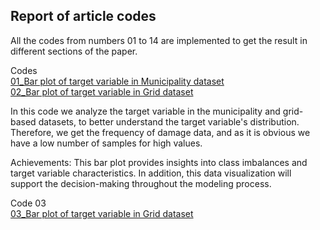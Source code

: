 ## Report of article codes 

All the codes from numbers 01 to 14 are implemented to get the result in different sections of the paper.


Codes <br />
[01_Bar plot of target variable in Municipality dataset](01_Municipality_dataset_plots.ipynb) <br />
[02_Bar plot of target variable in Grid dataset](02_Grid_dataset_plots.ipynb)

In this code we analyze the target variable in the municipality and grid-based datasets, to better understand the target variable's distribution. Therefore, we get the frequency of damage data, and as it is obvious we have a low number of samples for high values.

Achievements: This bar plot provides insights into class imbalances and target variable characteristics. In addition, this data visualization will support the decision-making throughout the modeling process.

Code 03 <br />
[03_Bar plot of target variable in Grid dataset](02_Grid_dataset_plots.ipynb)


